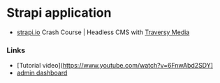 # Strapi application

- [strapi.io](https://strapi.io/) Crash Course | Headless CMS with [Traversy Media](https://www.youtube.com/channel/UC29ju8bIPH5as8OGnQzwJyA)


### Links

- [Tutorial video](https://www.youtube.com/watch?v=6FnwAbd2SDY]
- [admin dashboard](http://localhost:1337/admin)